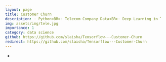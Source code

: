 ```yaml
---
layout: page
title: Customer Churn
description: · Python<BR>· Telecom Company Data<BR>· Deep Learning in Tensorflow
img: assets/img/tele.jpg
importance: 1
category: data science
github: https://github.com/slaisha/Tensorflow---Customer-Churn
redirect: https://github.com/slaisha/Tensorflow---Customer-Churn
---
```

-